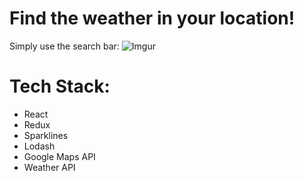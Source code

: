 # Find the weather in your location!

Simply use the search bar:
![Imgur](https://i.imgur.com/KoLTHNt.png)

# Tech Stack:
* React
* Redux
* Sparklines
* Lodash
* Google Maps API 
* Weather API
